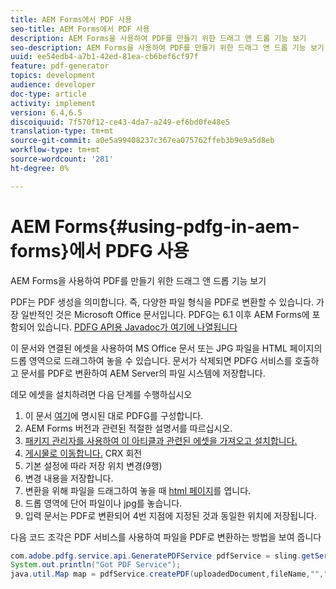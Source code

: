 ```yaml
---
title: AEM Forms에서 PDF 사용
seo-title: AEM Forms에서 PDF 사용
description: AEM Forms을 사용하여 PDF를 만들기 위한 드래그 앤 드롭 기능 보기
seo-description: AEM Forms을 사용하여 PDF를 만들기 위한 드래그 앤 드롭 기능 보기
uuid: ee54edb4-a7b1-42ed-81ea-cb6bef6cf97f
feature: pdf-generator
topics: development
audience: developer
doc-type: article
activity: implement
version: 6.4,6.5
discoiquuid: 7f570f12-ce43-4da7-a249-ef6bd0fe48e5
translation-type: tm+mt
source-git-commit: a0e5a99408237c367ea075762ffeb3b9e9a5d8eb
workflow-type: tm+mt
source-wordcount: '281'
ht-degree: 0%

---
```



# AEM Forms{#using-pdfg-in-aem-forms}에서 PDFG 사용

AEM Forms을 사용하여 PDF를 만들기 위한 드래그 앤 드롭 기능 보기

PDF는 PDF 생성을 의미합니다. 즉, 다양한 파일 형식을 PDF로 변환할 수 있습니다. 가장 일반적인 것은 Microsoft Office 문서입니다. PDFG는 6.1 이후 AEM Forms에 포함되어 있습니다.
[PDFG API용 Javadoc가 여기에 나열됩니다](https://helpx.adobe.com/experience-manager/6-3/forms/using/aem-document-services-programmatically.html#PDFGeneratorService)

이 문서와 연결된 에셋을 사용하여 MS Office 문서 또는 JPG 파일을 HTML 페이지의 드롭 영역으로 드래그하여 놓을 수 있습니다. 문서가 삭제되면 PDFG 서비스를 호출하고 문서를 PDF로 변환하여 AEM Server의 파일 시스템에 저장합니다.

데모 에셋을 설치하려면 다음 단계를 수행하십시오

1. 이 문서 [여기](https://helpx.adobe.com/experience-manager/6-4/forms/using/install-configure-pdf-generator.html)에 명시된 대로 PDFG를 구성합니다.
1. AEM Forms 버전과 관련된 적절한 설명서를 따르십시오.
1. [패키지 관리자를 사용하여 이 아티클과 관련된 에셋을 가져오고 설치합니다.](assets/createpdfgdemov2.zip)
1. [게시물로 이동합니다.](http://localhost:4502/apps/AemFormsSamples/components/createPDF/POST.jsp) CRX 회전
1. 기본 설정에 따라 저장 위치 변경(9행)
1. 변경 내용을 저장합니다.
1. 변환을 위해 파일을 드래그하여 놓을 때 [ html 페이지](http://localhost:4502/content/DocumentServices/CreatePDFG.html)를 엽니다.
1. 드롭 영역에 단어 파일이나 jpg를 놓습니다.
1. 입력 문서는 PDF로 변환되어 4번 지점에 지정된 것과 동일한 위치에 저장됩니다.

다음 코드 조각은 PDF 서비스를 사용하여 파일을 PDF로 변환하는 방법을 보여 줍니다

```java
com.adobe.pdfg.service.api.GeneratePDFService pdfService = sling.getService(com.adobe.pdfg.service.api.GeneratePDFService.class);
System.out.println("Got PDF Service");
java.util.Map map = pdfService.createPDF(uploadedDocument,fileName,"","Standard","No Security", null, null);
```


